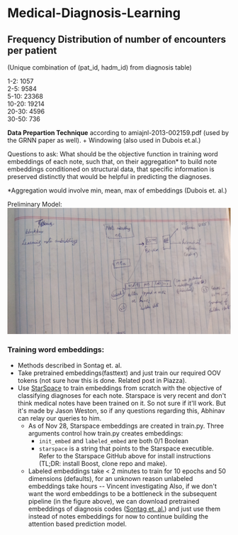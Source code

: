 # Medical-Diagnosis-Learning

## Frequency Distribution of number of encounters per patient
(Unique combination of (pat\_id, hadm\_id) from diagnosis table)

1-2: 1057<br>
2-5: 9584<br>
5-10: 23368<br>
10-20: 19214<br>
20-30: 4596<br>
30-50: 736<br>

**Data Prepartion Technique** according to amiajnl-2013-002159.pdf (used by the GRNN paper as well). + Windowing (also used in Dubois et.al.)

Questions to ask: What should be the objective function in training word embeddings of each note, such that, on their aggregation* to build note embeddings conditioned on structural data, that specific information is preserved distinctly that would be helpful in predicting the diagnoses.
 
  *Aggregation would involve min, mean, max of embeddings (Dubois et. al.)

Preliminary Model:
![model0](images/model0.jpg)

### Training word embeddings:
- Methods described in Sontag et. al.<br>
- Take pretrained embeddings(fasttext) and just train our required OOV tokens (not sure how this is done. Related post in Piazza).<br>
- Use [StarSpace](https://github.com/facebookresearch/StarSpace) to train embeddings from scratch with the objective of classifying diagnoses for each note. Starspace is very recent and don't think medical notes have been trained on it. So not sure if it'll work. But it's made by Jason Weston, so if any questions regarding this, Abhinav can relay our queries to him.
  - As of Nov 28, Starspace embeddings are created in train.py. Three arguments control how train.py creates embeddings:
    - `init_embed` and `labeled_embed` are both 0/1 Boolean
    - `starspace` is a string that points to the Starspace executible. Refer to the Starspace GitHub above for install instructions (TL;DR: install Boost, clone repo and make).
  - Labeled embeddings take < 2 minutes to train for 10 epochs and 50 dimensions (defaults), for an unknown reason unlabeled embeddings take hours -- Vincent investigating
Also, if we don't want the word embeddings to be a bottleneck in the subsequent pipeline (in the figure above), we can download pretrained embeddings of diagnosis codes ([Sontag et. al.](https://github.com/clinicalml/embeddings)) and just use them instead of notes embeddings for now to continue building the attention based prediction model.
